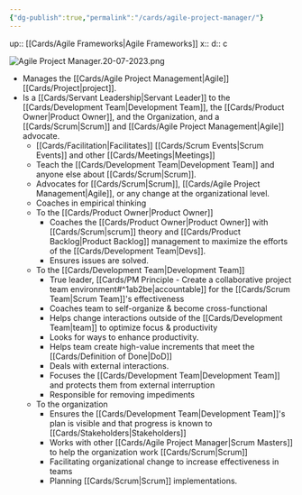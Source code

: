 ```yaml
---
{"dg-publish":true,"permalink":"/cards/agile-project-manager/"}
---
```


up:: [[Cards/Agile Frameworks\|Agile Frameworks]] 
x:: 
d:: c

![Agile Project Manager.20-07-2023.png](/img/user/Extras/Images/Agile%20Project%20Manager.20-07-2023.png)

- Manages the [[Cards/Agile Project Management\|Agile]] [[Cards/Project\|project]]. 
- Is a [[Cards/Servant Leadership\|Servant Leader]] to the [[Cards/Development Team\|Development Team]], the [[Cards/Product Owner\|Product Owner]], and the Organization, and a [[Cards/Scrum\|Scrum]] and [[Cards/Agile Project Management\|Agile]] advocate.
	- [[Cards/Facilitation\|Facilitates]] [[Cards/Scrum Events\|Scrum Events]] and other [[Cards/Meetings\|Meetings]] 
	- Teach the [[Cards/Development Team\|Development Team]] and anyone else about [[Cards/Scrum\|Scrum]]. 
	- Advocates for [[Cards/Scrum\|Scrum]], [[Cards/Agile Project Management\|Agile]], or any change at the organizational level.
	- Coaches in empirical thinking
	- To the [[Cards/Product Owner\|Product Owner]] 
		- Coaches the [[Cards/Product Owner\|Product Owner]] with [[Cards/Scrum\|scrum]] theory and [[Cards/Product Backlog\|Product Backlog]] management to maximize the efforts of the [[Cards/Development Team\|Devs]]. 
		- Ensures issues are solved. 
	- To the [[Cards/Development Team\|Development Team]] 
		- True leader, [[Cards/PM Principle - Create a collaborative project team environment#^1ab2be\|accountable]] for the [[Cards/Scrum Team\|Scrum Team]]'s effectiveness
		- Coaches team to self-organize & become cross-functional
		- Helps change interactions outside of the [[Cards/Development Team\|team]] to optimize focus & productivity
		- Looks for ways to enhance productivity.
		- Helps team create high-value increments that meet the [[Cards/Definition of Done\|DoD]] 
		- Deals with external interactions.  
		- Focuses the [[Cards/Development Team\|Development Team]] and protects them from external interruption
		- Responsible for removing impediments
	- To the organization
		- Ensures the [[Cards/Development Team\|Development Team]]'s plan is visible and that progress is known to [[Cards/Stakeholders\|Stakeholders]] 
		- Works with other [[Cards/Agile Project Manager\|Scrum Masters]] to help the organization work [[Cards/Scrum\|Scrum]] 
		- Facilitating organizational change to increase effectiveness in teams
		- Planning [[Cards/Scrum\|Scrum]] implementations. 

